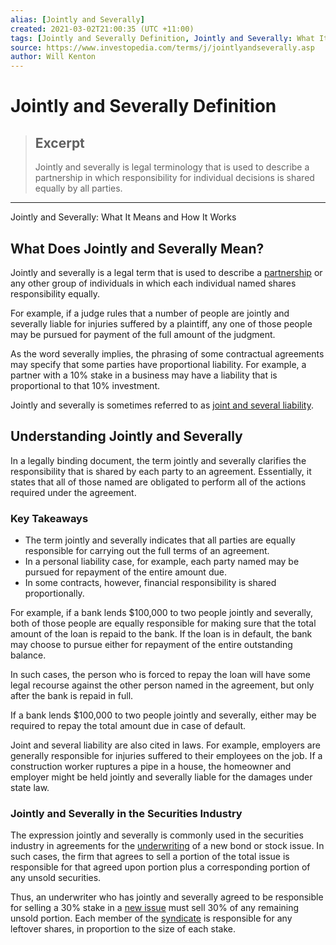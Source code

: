 ```yaml
---
alias: [Jointly and Severally]
created: 2021-03-02T21:00:35 (UTC +11:00)
tags: [Jointly and Severally Definition, Jointly and Severally: What It Means and How It Works]
source: https://www.investopedia.com/terms/j/jointlyandseverally.asp
author: Will Kenton
---
```


# Jointly and Severally Definition

> ## Excerpt
> Jointly and severally is legal terminology that is used to describe a partnership in which responsibility for individual decisions is shared equally by all parties.

---

Jointly and Severally: What It Means and How It Works
## What Does Jointly and Severally Mean?

Jointly and severally is a legal term that is used to describe a [partnership](https://www.investopedia.com/terms/p/partnership.asp) or any other group of individuals in which each individual named shares responsibility equally.

For example, if a judge rules that a number of people are jointly and severally liable for injuries suffered by a plaintiff, any one of those people may be pursued for payment of the full amount of the judgment.

As the word severally implies, the phrasing of some contractual agreements may specify that some parties have proportional liability. For example, a partner with a 10% stake in a business may have a liability that is proportional to that 10% investment.

Jointly and severally is sometimes referred to as [joint and several liability](https://www.investopedia.com/terms/j/joint-and-several-liability.asp).

## Understanding Jointly and Severally

In a legally binding document, the term jointly and severally clarifies the responsibility that is shared by each party to an agreement. Essentially, it states that all of those named are obligated to perform all of the actions required under the agreement.

### Key Takeaways

-   The term jointly and severally indicates that all parties are equally responsible for carrying out the full terms of an agreement.
-   In a personal liability case, for example, each party named may be pursued for repayment of the entire amount due.
-   In some contracts, however, financial responsibility is shared proportionally.

For example, if a bank lends $100,000 to two people jointly and severally, both of those people are equally responsible for making sure that the total amount of the loan is repaid to the bank. If the loan is in default, the bank may choose to pursue either for repayment of the entire outstanding balance.

In such cases, the person who is forced to repay the loan will have some legal recourse against the other person named in the agreement, but only after the bank is repaid in full.

If a bank lends $100,000 to two people jointly and severally, either may be required to repay the total amount due in case of default.

Joint and several liability are also cited in laws. For example, employers are generally responsible for injuries suffered to their employees on the job. If a construction worker ruptures a pipe in a house, the homeowner and employer might be held jointly and severally liable for the damages under state law.

### Jointly and Severally in the Securities Industry

The expression jointly and severally is commonly used in the securities industry in agreements for the [underwriting](https://www.investopedia.com/terms/u/underwriting.asp) of a new bond or stock issue. In such cases, the firm that agrees to sell a portion of the total issue is responsible for that agreed upon portion plus a corresponding portion of any unsold securities.

Thus, an underwriter who has jointly and severally agreed to be responsible for selling a 30% stake in a [new issue](https://www.investopedia.com/terms/n/newissue.asp) must sell 30% of any remaining unsold portion. Each member of the [syndicate](https://www.investopedia.com/terms/s/syndicate.asp) is responsible for any leftover shares, in proportion to the size of each stake.
